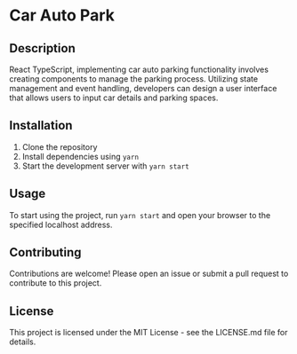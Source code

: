 # Car Auto Park

## Description
React TypeScript, implementing car auto parking functionality involves creating components to manage the parking process. Utilizing state management and event handling, developers can design a user interface that allows users to input car details and parking spaces.

## Installation
1. Clone the repository
2. Install dependencies using `yarn`
3. Start the development server with `yarn start`

## Usage
To start using the project, run `yarn start` and open your browser to the specified localhost address.

## Contributing
Contributions are welcome! Please open an issue or submit a pull request to contribute to this project.

## License
This project is licensed under the MIT License - see the LICENSE.md file for details.
